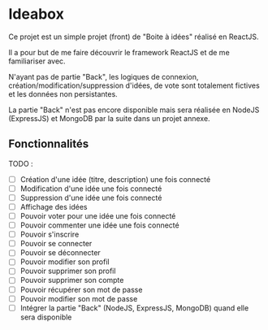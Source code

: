 # Ideabox

Ce projet est un simple projet (front) de "Boite à idées" réalisé en ReactJS.

Il a pour but de me faire découvrir le framework ReactJS et de me familiariser avec.

N'ayant pas de partie "Back", les logiques de connexion, création/modification/suppression d'idées, de vote sont totalement fictives et les données non persistantes.

La partie "Back" n'est pas encore disponible mais sera réalisée en NodeJS (ExpressJS) et MongoDB par la suite dans un projet annexe.

## Fonctionnalités

TODO :

- [ ] Création d'une idée (titre, description) une fois connecté
- [ ] Modification d'une idée une fois connecté
- [ ] Suppression d'une idée une fois connecté
- [ ] Affichage des idées
- [ ] Pouvoir voter pour une idée une fois connecté
- [ ] Pouvoir commenter une idée une fois connecté
- [ ] Pouvoir s'inscrire
- [ ] Pouvoir se connecter
- [ ] Pouvoir se déconnecter
- [ ] Pouvoir modifier son profil
- [ ] Pouvoir supprimer son profil
- [ ] Pouvoir supprimer son compte
- [ ] Pouvoir récupérer son mot de passe
- [ ] Pouvoir modifier son mot de passe
- [ ] Intégrer la partie "Back" (NodeJS, ExpressJS, MongoDB) quand elle sera disponible